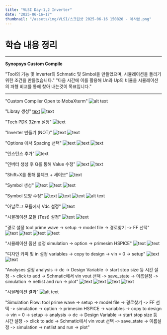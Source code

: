 ```yaml
---
title: "VLSI Day-1,2 Inverter"
date: "2025-06-16~17"
thumbnail: "/assets/img/VLSI/스크린샷 2025-06-16 150820 - 복사본.png"
---
```


# 학습 내용 정리
---

**Synopsys Custom Compile**

"Tool의 기능 및 Inverter의 Schmatic 및 Simbol을 만들었으며, 시뮬레이션을 돌리기 위한 조건을 만들었습니다."
"다음 시간에 이를 활용해 Un과 Up의 비율을 시뮬레이션의 파형 비교를 통해 찾아 내는것이 목표입니다."

---
"Custom Compiler Open to MobaXterm"
![alt text](<../../../assets/img/VLSI/스크린샷 2025-06-16 150820.png>)

"Libray 생성"
[text](post-01.md) ![text](<../../../assets/img/VLSI/스크린샷 2025-06-16 151356.png>) 

"Tech PDK 32nm 설정"
![text](<../../../assets/img/VLSI/스크린샷 2025-06-16 151405.png>) 

"Inverter 만들기 (NOT)"
![text](<../../../assets/img/VLSI/스크린샷 2025-06-16 151428.png>) 
![text](<../../../assets/img/VLSI/스크린샷 2025-06-16 151458.png>) 

"Options 에서 Spacing 선택"
![text](<../../../assets/img/VLSI/스크린샷 2025-06-16 151525.png>) 
![text](<../../../assets/img/VLSI/스크린샷 2025-06-16 151544.png>) 
![text](<../../../assets/img/VLSI/스크린샷 2025-06-16 151607.png>) 

"인스턴스 추가"
![text](<../../../assets/img/VLSI/스크린샷 2025-06-16 151920.png>) 

"인버터 생성 후 Q를 통해 Value 수정"
![text](<../../../assets/img/VLSI/스크린샷 2025-06-16 153408.png>) 
![text](<../../../assets/img/VLSI/스크린샷 2025-06-16 153621.png>) 

"Shift+X를 통해 룰체크 + 세이브"
![text](<../../../assets/img/VLSI/스크린샷 2025-06-16 153957.png>)

"Symbol 생성"
 ![text](<../../../assets/img/VLSI/스크린샷 2025-06-16 154441.png>) 
 ![text](<../../../assets/img/VLSI/스크린샷 2025-06-16 154621.png>) 
 ![text](<../../../assets/img/VLSI/스크린샷 2025-06-16 154624.png>) 

"Symbol 모양 수정" 
 ![text](<../../../assets/img/VLSI/스크린샷 2025-06-16 160344.png>) 
 ![text](<../../../assets/img/VLSI/스크린샷 2025-06-16 160734.png>)
 ![text](<../../../assets/img/VLSI/스크린샷 2025-06-16 160916.png>)
 ![alt text](../../../assets/img/심볼.png)

"아날로그 모듈에서 Vdc 설정"
 ![text](<../../../assets/img/VLSI/스크린샷 2025-06-16 164350.png>) 

"시뮬레이션 모듈 (Test) 설정"
![text](<../../../assets/img/VLSI/스크린샷 2025-06-16 163816.png>)
![text](<../../../assets/img/VLSI/스크린샷 2025-06-16 163827.png>) 

"경로 설정 tool prime wave -> setup ->  model file -> 경로찾기 -> FF 선택"
![text](<../../../assets/img/VLSI/스크린샷 2025-06-16 164127.png>) 
![text](<../../../assets/img/VLSI/스크린샷 2025-06-16 164136.png>) 
![text](<../../../assets/img/VLSI/스크린샷 2025-06-16 164406.png>) 
![text](<../../../assets/img/VLSI/스크린샷 2025-06-16 164458.png>) 

"시뮬레이션 옵션 설정 simulation -> option -> primesim HSPICE"
![text](<../../../assets/img/VLSI/스크린샷 2025-06-16 164538.png>) 
![text](<../../../assets/img/VLSI/스크린샷 2025-06-16 164554.png>) 

"디자인 카피 및 in 설정 variables -> copy to design -> vin = 0 -> setup"
![text](<../../../assets/img/VLSI/스크린샷 2025-06-16 164610.png>) 
![text](<../../../assets/img/VLSI/스크린샷 2025-06-16 164620.png>) 

"Analyses 설정 analysis -> dc -> Design Variable -> start stop size 등 시간 설정 -> click to add -> Schmatic에서 vin vout 선택 -> save_state -> 이름설정 -> simulation -> netlist and run -> plot"
![text](<../../../assets/img/VLSI/스크린샷 2025-06-16 164634.png>) 
![text](<../../../assets/img/VLSI/스크린샷 2025-06-16 164658.png>) 
![text](<../../../assets/img/VLSI/스크린샷 2025-06-16 164857.png>) 
![text](<../../../assets/img/VLSI/스크린샷 2025-06-16 164909.png>) 

"시뮬레이션 결과"
![alt text](../../../assets/img/VLSI/시뮬레이션결과.png)

"Simulation Flow:
tool prime wave -> setup ->  model file -> 경로찾기 -> FF 선택 -> simulation -> option -> primesim HSPICE -> variables -> copy to design -> vin = 0 -> setup -> analysis -> dc -> Design Variable -> start stop size 등 시간 설정 -> click to add -> Schmatic에서 vin vout 선택 -> save_state -> 이름설정 -> simulation -> netlist and run -> plot"